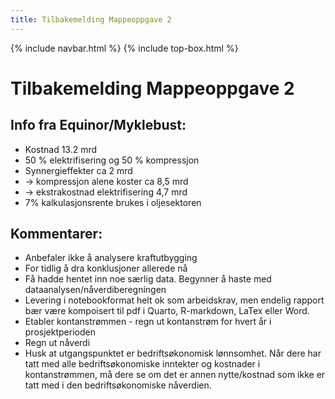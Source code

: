 ```yaml
---
title: Tilbakemelding Mappeoppgave 2
---
```


{% include navbar.html %}  {% include top-box.html %} 

# Tilbakemelding Mappeoppgave 2

## Info fra Equinor/Myklebust:
* Kostnad 13.2 mrd
* 50 % elektrifisering og 50 % kompressjon
* Synnergieffekter ca 2 mrd
* -> kompressjon alene koster ca 8,5 mrd
* -> ekstrakostnad elektrifisering 4,7 mrd
* 7% kalkulasjonsrente brukes i oljesektoren

## Kommentarer:
* Anbefaler ikke å analysere kraftutbygging
* For tidlig å dra konklusjoner allerede nå
* Få hadde hentet inn noe særlig data. Begynner å haste med dataanalysen/nåverdiberegningen
* Levering i notebookformat helt ok som arbeidskrav, men endelig rapport bær være kompoisert til pdf i Quarto, R-markdown, LaTex eller Word. 
* Etabler kontanstrømmen - regn ut kontanstrøm for hvert år i prosjektperioden
* Regn ut nåverdi
* Husk at utgangspunktet er bedriftsøkonomisk lønnsomhet. Når dere har tatt med alle bedriftsøkonomiske inntekter og kostnader i kontanstrømmen, må dere se om det er annen nytte/kostnad som ikke er tatt med i den bedriftsøkonomiske nåverdien. 